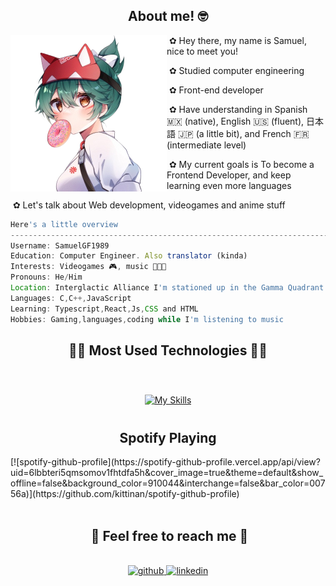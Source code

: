 <div>
 <div>
<h2 align="center">About me! 🤓</h2>
<img align="left" src="assets/kiri.png" width="250" height="250"/>
  
&nbsp;&#10047; Hey there, my name is Samuel, nice to meet you!

&nbsp;&#10047; Studied computer engineering

&nbsp;&#10047; Front-end developer

&nbsp;&#10047; Have understanding in Spanish 🇲🇽 (native), English 🇺🇸 (fluent), 日本語 🇯🇵 (a little bit), and French 🇫🇷 (intermediate level)

&nbsp;&#10047; My current goals is To become a Frontend Developer, and keep learning even more languages

&nbsp;&#10047; Let's talk about Web development, videogames and anime stuff

```javascript
Here's a little overview
-----------------------------------------------------------------------------------
Username: SamuelGF1989
Education: Computer Engineer. Also translator (kinda)
Interests: Videogames 🎮, music 🎹🎶🎵
Pronouns: He/Him
Location: Interglactic Alliance I'm stationed up in the Gamma Quadrant of Sector Four
Languages: C,C++,JavaScript
Learning: Typescript,React,Js,CSS and HTML
Hobbies: Gaming,languages,coding while I'm listening to music

```
 </div>
 <h2 align="center">🧑‍💻 Most Used Technologies 🧑‍💻</h2>
 <br>
<p align = "center">
     <a href="https://skillicons.dev">
        <img style="margin: 10px"src="https://skillicons.dev/icons?i=androidstudio,git,github,java,c,cpp,css,html&perline=8"alt="My Skills"/> 
    </a>
</p>
<h2 align="center">Spotify Playing</h2>
<div>
 [![spotify-github-profile](https://spotify-github-profile.vercel.app/api/view?uid=6lbbteri5qmsomov1fhtdfa5h&cover_image=true&theme=default&show_offline=false&background_color=910044&interchange=false&bar_color=00756a)](https://github.com/kittinan/spotify-github-profile)
</div>
<br>
<h2 align ="center"> 📝 Feel free to reach me 📝</h2>
<br> 
<div align="center">
<a href="https://github.com/SamuelGF1989" target="_blank">
<img src=https://img.shields.io/badge/github-%2324292e.svg?&style=for-the-badge&logo=github&logoColor=white alt=github style="margin-bottom: 5px;" />
</a>
<a href="https://www.linkedin.com/in/gasca-samuel/" target="_blank">
<img src=https://img.shields.io/badge/linkedin-%231E77B5.svg?&style=for-the-badge&logo=linkedin&logoColor=white alt=linkedin style="margin-bottom: 5px;" />
</div>  
